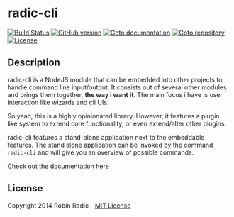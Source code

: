 radic-cli
==========
[![Build Status](https://secure.travis-ci.org/RobinRadic/radic-cli.svg?branch=master)](https://travis-ci.org/RobinRadic/radic-cli)
[![GitHub version](https://badge.fury.io/gh/robinradic%2Fradic-cli.svg)](http://badge.fury.io/gh/robinradic%2Fradic-cli)
[![Goto documentation](http://img.shields.io/badge/goto-documentation-orange.svg)](http://robinradic.github.io/radic-cli)
[![Goto repository](http://img.shields.io/badge/goto-repository-orange.svg)](https://github.com/robinradic/radic-cli)
[![License](http://img.shields.io/badge/license-MIT-blue.svg)](http://radic.mit-license.org)


## Description
radic-cli is a NodeJS module that can be embedded into other projects to handle command line input/output. 
It consists out of several other modules and brings them together, **the way i want it**. The main focus i have is user interaction like wizards and cli UIs. 

So yeah, this is a highly opinionated library. However, it features a plugin like system to extend core functionality, or even extend/alter other plugins.

radic-cli features a stand-alone application next to the embeddable features. The stand alone application can be invoked by the command `radic-cli` and will give you an overview of possible commands.

[Check out the documentation here](http://robinradic.github.io/radic-cli)

License
--------------
Copyright 2014 Robin Radic - [MIT License](http://radic.mit-license.org/)